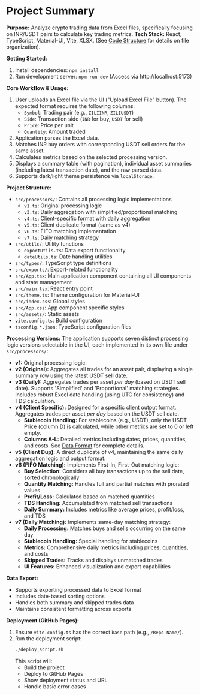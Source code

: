 # Project Summary

**Purpose:** Analyze crypto trading data from Excel files, specifically focusing on INR/USDT pairs to calculate key trading metrics.
**Tech Stack:** React, TypeScript, Material-UI, Vite, XLSX. (See [Code Structure](mdc:.metadata/code_structure.md) for details on file organization).

**Getting Started:**
1. Install dependencies: `npm install`
2. Run development server: `npm run dev` (Access via http://localhost:5173)

**Core Workflow & Usage:**
1. User uploads an Excel file via the UI ("Upload Excel File" button). The expected format requires the following columns:
   - `Symbol`: Trading pair (e.g., `ZILIINR`, `ZILIUSDT`)
   - `Side`: Transaction side (`INR` for buy, `USDT` for sell)
   - `Price`: Price per unit
   - `Quantity`: Amount traded
2. Application parses the Excel data.
3. Matches INR buy orders with corresponding USDT sell orders for the same asset.
4. Calculates metrics based on the selected processing version.
5. Displays a summary table (with pagination), individual asset summaries (including latest transaction date), and the raw parsed data.
6. Supports dark/light theme persistence via `localStorage`.

**Project Structure:**
- `src/processors/`: Contains all processing logic implementations
  - `v1.ts`: Original processing logic
  - `v3.ts`: Daily aggregation with simplified/proportional matching
  - `v4.ts`: Client-specific format with daily aggregation
  - `v5.ts`: Client duplicate format (same as v4)
  - `v6.ts`: FIFO matching implementation
  - `v7.ts`: Daily matching strategy
- `src/utils/`: Utility functions
  - `exportUtils.ts`: Data export functionality
  - `dateUtils.ts`: Date handling utilities
- `src/types/`: TypeScript type definitions
- `src/exports/`: Export-related functionality
- `src/App.tsx`: Main application component containing all UI components and state management
- `src/main.tsx`: React entry point
- `src/theme.ts`: Theme configuration for Material-UI
- `src/index.css`: Global styles
- `src/App.css`: App component specific styles
- `src/assets/`: Static assets
- `vite.config.ts`: Build configuration
- `tsconfig.*.json`: TypeScript configuration files

**Processing Versions:**
The application supports seven distinct processing logic versions selectable in the UI, each implemented in its own file under `src/processors/`:

- **v1:** Original processing logic.
- **v2 (Original):** Aggregates all trades for an asset pair, displaying a single summary row using the latest USDT sell date.
- **v3 (Daily):** Aggregates trades per asset *per day* (based on USDT sell date). Supports 'Simplified' and 'Proportional' matching strategies. Includes robust Excel date handling (using UTC for consistency) and TDS calculation.
- **v4 (Client Specific):** Designed for a specific client output format. Aggregates trades per asset *per day* based on the USDT sell date.
    - **Stablecoin Handling:** For stablecoins (e.g., USDT), only the USDT Price (column D) is calculated, while other metrics are set to 0 or left empty.
    - **Columns A-L:** Detailed metrics including dates, prices, quantities, and costs. See [Data Format](mdc:.metadata/data_format.md) for complete details.
- **v5 (Client Dup):** A direct duplicate of v4, maintaining the same daily aggregation logic and output format.
- **v6 (FIFO Matching):** Implements First-In, First-Out matching logic:
    - **Buy Selection:** Considers all buy transactions up to the sell date, sorted chronologically
    - **Quantity Matching:** Handles full and partial matches with prorated values
    - **Profit/Loss:** Calculated based on matched quantities
    - **TDS Handling:** Accumulated from matched sell transactions
    - **Daily Summary:** Includes metrics like average prices, profit/loss, and TDS
- **v7 (Daily Matching):** Implements same-day matching strategy:
    - **Daily Processing:** Matches buys and sells occurring on the same day
    - **Stablecoin Handling:** Special handling for stablecoins
    - **Metrics:** Comprehensive daily metrics including prices, quantities, and costs
    - **Skipped Trades:** Tracks and displays unmatched trades
    - **UI Features:** Enhanced visualization and export capabilities

**Data Export:**
- Supports exporting processed data to Excel format
- Includes date-based sorting options
- Handles both summary and skipped trades data
- Maintains consistent formatting across exports

**Deployment (GitHub Pages):**
1. Ensure `vite.config.ts` has the correct `base` path (e.g., `/Repo-Name/`).
2. Run the deployment script:
   ```bash
   ./deploy_script.sh
   ```
   This script will:
   - Build the project
   - Deploy to GitHub Pages
   - Show deployment status and URL
   - Handle basic error cases 